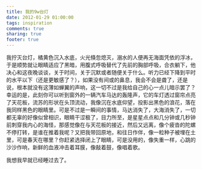 ```yaml
---
title: 我的9w台灯
date: 2012-01-29 01:00:00
tags: inspiration
comments: true
sharing: true
footer: true
---
```

我拧灭台灯，橘黄色沉入水底，火光倏忽熄灭，溺水的人便再无海面凭依的浮冰，于是顺势就让眼睛适应了黑暗，用腹式呼吸替代了先前的胸部呼吸，合衣躺下，他决心和这夜晚谈谈，关于时间，关于沉默或者随便关于什么。听力已经下降到平时的水平以下（还是更敏感了？），如果没有间或的鼻息，我会不会是聋了，还是说，根本就没有这薄如蝉翼的声响，这一切不过是我给自己的心一点儿暗示罢了？幸运的是，此刻你可以听到窗外的一辆汽车马达的轰隆声，它的车灯透过窗帘点亮了天花板，流苏的形状在头顶流动，我像沉在水底仰望，投影出黑色的浪花，落在我同样黑色的眼睛里。可是不过是一瞬间的事情，马达消失了，大海消失了，一切都无辜的好像似曾相识，眼睛干涩极了，目力所至，是星星点点和几分钟或几秒钟前刺穿我内心的海怪，那感觉像在与天花板的接近，然后又远离，像个疲沓的陀螺不停打转，是谁在推着我呢？又把我带回原地，和往日作伴，像一粒种子被埋在土里，可是春天在哪里？你赶紧选择闭上了眼睛，可是没用的，像失重一样，心跳的沙沙作响，新鲜的血液冲击着耳膜，像敲着鼓，像唱着歌。

我想我早就已经睡过去了。